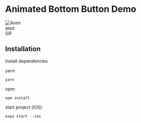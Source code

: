 # Animated Bottom Button Demo

<img src="https://raw.githubusercontent.com/gagtic/slide-button-demo/main/assets/preview.gif" alt="Animated GIF" style="max-width: 50px;">

## Installation

Install dependencies

yarn:
```
yarn
```

npm:
```
npm install
```

start project (iOS):
```
expo start --ios
```